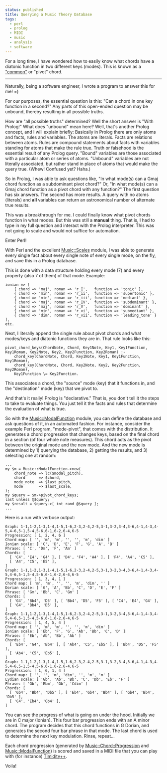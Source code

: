 ```yaml
---                                                                                                                                                                          
status: published
title: Querying a Music Theory Database
tags:
  - perl
  - prolog
  - MIDI
  - music
  - analysis
  - software
---
```


For a long time, I have wondered how to easily know what chords have a diatonic function in two different keys (modes). This is known as a ["common"](https://en.wikipedia.org/wiki/Common_chord_(music)) or "pivot" chord.

---

Naturally, being a software engineer, I wrote a program to answer this for me! =)

For our purposes, the essential question is this: "Can a chord in one key function in a second?" Any parts of this open-ended question may be unbound, thereby resulting in all possible truths.

How are "all possible truths" determined? Well the short answer is "With Prolog!" What does "unbound" mean here? Well, that's another Prolog concept, and I will explain briefly: Basically in Prolog there are only atoms and facts, rules and variables. The atoms are literals. Facts are relations between atoms. Rules are compound statements about facts with variables standing for atoms that make the rule true. Truth or falsehood is the essential result of any Prolog query. "Bound" variables are those associated with a particular atom or series of atoms. "Unbound" variables are not literally associated, but rather stand in place of atoms that would make the query true. (Whew! Confused yet? Haha.)

So in Prolog, I was able to ask questions like, "In what mode(s) can a Gmaj chord function as a subdominant pivot chord?" Or, "In what mode(s) can a Gmaj chord function as a pivot chord with any function?" The first question has six answers. The second has more results. A query with no atoms (literals) and **all** variables can return an astronomical number of alternate true results.

This was a breakthrough for me. I could finally know what pivot chords function in what modes. But this was still a **manual** thing. That is, I had to type in my full question and interact with the Prolog interpreter. This was not going to scale and would not suffice for automation.

Enter Perl!

With Perl and the excellent [Music::Scales](https://metacpan.org/pod/Music::Scales) module, I was able to generate every single fact about every single note of every single mode, on the fly, and save this in a Prolog database.

This is done with a data structure holding every mode (7) and every property (also 7 of them) of that mode. Example:

    ionian => [
        { chord => 'maj', roman => 'r_I',   function => 'tonic' },
        { chord => 'min', roman => 'r_ii',  function => 'supertonic' },
        { chord => 'min', roman => 'r_iii', function => 'mediant' },
        { chord => 'maj', roman => 'r_IV',  function => 'subdominant' },
        { chord => 'maj', roman => 'r_V',   function => 'dominant' },
        { chord => 'min', roman => 'r_vi',  function => 'submediant' },
        { chord => 'dim', roman => 'r_vii', function => 'leading_tone' }
    ],
    etc.

Next, I literally append the single rule about pivot chords and what modes/keys and diatonic functions they are in. That rule looks like this:

    pivot_chord_keys(ChordNote, Chord, Key1Note, Key1, Key1Function, Key1Roman, Key2Note, Key2, Key2Function, Key2Roman) :-
        chord_key(ChordNote, Chord, Key1Note, Key1, Key1Function, Key1Roman),
        chord_key(ChordNote, Chord, Key2Note, Key2, Key2Function, Key2Roman),
        Key1Function \= Key2Function.

This associates a chord, the "source" mode (key) that it functions in, and the "destination" mode (key) that we pivot to.

And that's it really! Prolog is "declarative." That is, you don't tell it the steps to take to evaluate things. You just tell it the facts and rules that determine the evaluation of what is true.

So with the [Music::ModalFunction](https://metacpan.org/dist/Music-ModalFunction) module, you can define the database and ask questions of it, in an automated fashion. For instance, consider the example Perl program, "mode-pivot", that comes with the distribution. It generates a chord progression that changes keys, based on the final chord in a section (of four whole note measures). This chord acts as the pivot between the original mode and the new mode. And the new mode is determined by 1) querying the database, 2) getting the results, and 3) selecting one at random:

    ...
    my $m = Music::ModalFunction->new(
        chord_note => lc($modal_pitch),
        chord      => $chord,
        mode_note  => $last_pitch,
        mode       => $last_scale,
    );
    my $query = $m->pivot_chord_keys;
    last unless @$query;
    my $result = $query->[ int rand @$query ];
    ...

Here is a run with verbose output:

    Graph: 1-1,1-2,1-3,1-4,1-5,1-6,2-3,2-4,2-5,3-1,3-2,3-4,3-6,4-1,4-3,4-5,4-6,5-1,5-4,5-6,6-1,6-2,6-4,6-5
    Progression: [ 1, 2, 4, 6 ]
    Chord map: [ '', 'm', 'm', '', '', 'm', 'dim' ]
    Ionian scale: [ 'C', 'D', 'E', 'F', 'G', 'A', 'B' ]
    Phrase: [ 'C', 'Dm', 'F', 'Am' ]
    Chords: [
      [ 'C4', 'E4', 'G4' ], [ 'D4', 'F4', 'A4' ], [ 'F4', 'A4', 'C5' ],
      [ 'A4', 'C5', 'E5' ],
    ]
    Graph: 1-1,1-2,1-3,1-4,1-5,1-6,2-3,2-4,2-5,3-1,3-2,3-4,3-6,4-1,4-3,4-5,4-6,5-1,5-4,5-6,6-1,6-2,6-4,6-5
    Progression: [ 1, 3, 4, 1 ]
    Chord map: [ 'm', 'm', '', '', 'm', 'dim', '' ]
    Dorian scale: [ 'G', 'A', 'Bb', 'C', 'D', 'E', 'F' ]
    Phrase: [ 'Gm', 'Bb', 'C', 'Gm' ]
    Chords: [
      [ 'G4', 'Bb4', 'D5' ], [ 'Bb4', 'D5', 'F5' ], [ 'C4', 'E4', 'G4' ],
      [ 'G4', 'Bb4', 'D5' ],
    ]
    Graph: 1-1,1-2,1-3,1-4,1-5,1-6,2-3,2-4,2-5,3-1,3-2,3-4,3-6,4-1,4-3,4-5,4-6,5-1,5-4,5-6,6-1,6-2,6-4,6-5
    Progression: [ 1, 4, 5, 4 ]
    Chord map: [ '', 'm', 'm', '', '', 'm', 'dim' ]
    Ionian scale: [ 'Eb', 'F', 'G', 'Ab', 'Bb', 'C', 'D' ]
    Phrase: [ 'Eb', 'Ab', 'Bb', 'Ab' ]
    Chords: [
      [ 'Eb4', 'G4', 'Bb4' ], [ 'Ab4', 'C5', 'Eb5' ], [ 'Bb4', 'D5', 'F5' ],
      [ 'Ab4', 'C5', 'Eb5' ],
    ]
    Graph: 1-1,1-2,1-3,1-4,1-5,1-6,2-3,2-4,2-5,3-1,3-2,3-4,3-6,4-1,4-3,4-5,4-6,5-1,5-4,5-6,6-1,6-2,6-4,6-5
    Progression: [ 1, 6, 1, 4 ]
    Chord map: [ '', '', 'm', 'dim', '', 'm', 'm' ]
    Lydian scale: [ 'Gb', 'Ab', 'Bb', 'C', 'Db', 'Eb', 'F' ]
    Phrase: [ 'Gb', 'Ebm', 'Gb', 'Cdim' ]
    Chords: [
      [ 'Gb4', 'Bb4', 'Db5' ], [ 'Eb4', 'Gb4', 'Bb4' ], [ 'Gb4', 'Bb4', 'Db5' ],
      [ 'C4', 'Eb4', 'Gb4' ],
    ]

You can see the progress of what is going on under the hood. Initially we are in C major (Ionian). This four bar progression ends with an A minor chord. The program decides that this chord functions in G Dorian, and generates the second four bar phrase in that mode. The last chord is used to determine the next key modulation. Rinse, repeat...

Each chord progression (generated by [Music::Chord::Progression](https://metacpan.org/dist/Music-Chord-Progression) and [Music::ModalFunction](https://metacpan.org/dist/Music-ModalFunction)) is scored and saved in a MIDI file that you can play with (for instance) [Timidity++](https://timidity.sourceforge.net/).

Voila!
